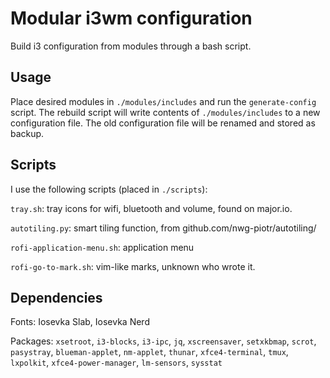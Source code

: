 # Modular i3wm configuration

Build i3 configuration from modules through a bash script.

## Usage

Place desired modules in `./modules/includes` and run the
`generate-config` script. The rebuild script will write contents of
`./modules/includes` to a new configuration file. The old
configuration file will be renamed and stored as backup.

## Scripts

I use the following scripts (placed in `./scripts`):

`tray.sh`: tray icons for wifi, bluetooth and volume, found
on major.io.

`autotiling.py`: smart tiling function, from 
github.com/nwg-piotr/autotiling/

`rofi-application-menu.sh`: application menu

`rofi-go-to-mark.sh`: vim-like marks, unknown who wrote it.

## Dependencies

Fonts: Iosevka Slab, Iosevka Nerd

Packages: `xsetroot`, `i3-blocks`, `i3-ipc`, `jq`,
`xscreensaver`, `setxkbmap`, `scrot`, `pasystray`,
`blueman-applet`, `nm-applet`, `thunar`, `xfce4-terminal`,
`tmux`, `lxpolkit`, `xfce4-power-manager`, `lm-sensors`,
`sysstat` 
